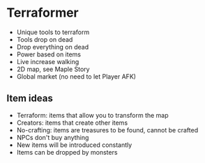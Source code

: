 # Terraformer

- Unique tools to terraform
- Tools drop on dead
- Drop everything on dead
- Power based on items
- Live increase walking
- 2D map, see Maple Story
- Global market (no need to let Player AFK)

## Item ideas

- Terraform: items that allow you to transform the map
- Creators: items that create other items
- No-crafting: items are treasures to be found, cannot be crafted
- NPCs don't buy anything
- New items will be introduced constantly
- Items can be dropped by monsters